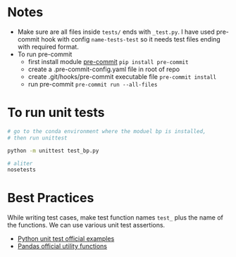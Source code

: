 # Notes
- Make sure are all files inside `tests/` ends with `_test.py`.
  I have used pre-commit hook with config `name-tests-test`
  so it needs test files ending with required format.
- To run pre-commit
  + first install module [pre-commit](https://pre-commit.com/) `pip install pre-commit`
  + create a .pre-commit-config.yaml file in root of repo
  + create .git/hooks/pre-commit executable file `pre-commit install`
  + run pre-commit `pre-commit run --all-files`



# To run unit tests
```bash
# go to the conda environment where the moduel bp is installed,
# then run unittest

python -m unittest test_bp.py

# aliter
nosetests
```

# Best Practices
While writing test cases, make test function names `test_` plus the name of the functions.
We can use various unit test assertions.

- [Python unit test official examples](https://docs.python.org/3/library/unittest.html)
- [Pandas official utility functions](https://pandas.pydata.org/pandas-docs/stable/reference/general_utility_functions.html)

